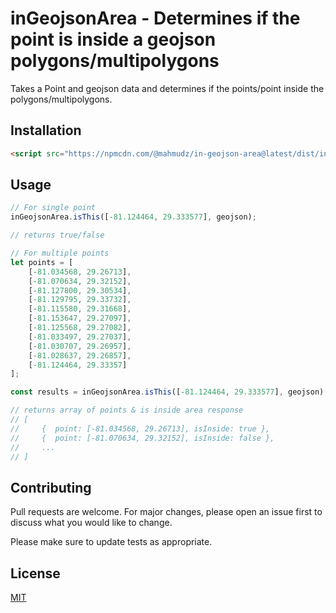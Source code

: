 # inGeojsonArea - Determines if the point is inside a geojson polygons/multipolygons
Takes a Point and geojson data and determines if the points/point inside the polygons/multipolygons.

## Installation
```html
<script src="https://npmcdn.com/@mahmudz/in-geojson-area@latest/dist/inGeojsonArea.umd.js"></script>
```


## Usage
```js
// For single point
inGeojsonArea.isThis([-81.124464, 29.333577], geojson);

// returns true/false

// For multiple points
let points = [
    [-81.034568, 29.26713],
    [-81.070634, 29.32152],
    [-81.127800, 29.30534],
    [-81.129795, 29.33732],
    [-81.115580, 29.31668],
    [-81.153647, 29.27097],
    [-81.125568, 29.27082],
    [-81.033497, 29.27037],
    [-81.030707, 29.26957],
    [-81.028637, 29.26857],
    [-81.124464, 29.33357]
];

const results = inGeojsonArea.isThis([-81.124464, 29.333577], geojson);

// returns array of points & is inside area response
// [
//     {  point: [-81.034568, 29.26713], isInside: true },
//     {  point: [-81.070634, 29.32152], isInside: false },
//     ...
// ]
```


## Contributing
Pull requests are welcome. For major changes, please open an issue first to discuss what you would like to change.

Please make sure to update tests as appropriate.

## License
[MIT](https://choosealicense.com/licenses/mit/)